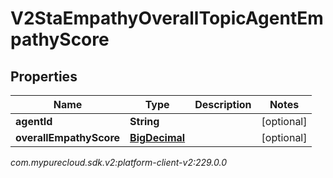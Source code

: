 # V2StaEmpathyOverallTopicAgentEmpathyScore


## Properties

| Name | Type | Description | Notes |
| ------------ | ------------- | ------------- | ------------- |
| **agentId** | **String** |  |  [optional] |
| **overallEmpathyScore** | [**BigDecimal**](BigDecimal) |  |  [optional] |




_com.mypurecloud.sdk.v2:platform-client-v2:229.0.0_
